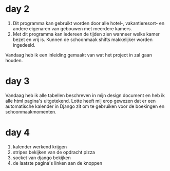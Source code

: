 # day 2
1. Dit programma kan gebruikt worden door alle hotel-, vakantieresort- en andere eigenaren van gebouwen met meerdere kamers.
2. Met dit programma kan iedereen de tijden zien wanneer welke kamer bezet en vrij is. Kunnen de schoonmaak shifts makkelijker worden ingedeeld. 

Vandaag heb ik een inleiding gemaakt van wat het project in zal gaan houden.

# day 3

Vandaag heb ik alle tabellen beschreven in mijn design document en heb ik alle html pagina's uitgetekend. Lotte heeft mij erop gewezen dat er een automatische kalender in Django zit om te gebruiken voor de boekingen en schoonmaakmomenten. 

# day 4

1. kalender werkend krijgen
2. stripes bekijken van de opdracht pizza
3. socket van django bekijken
4. de laatste pagina's linken aan de knoppen